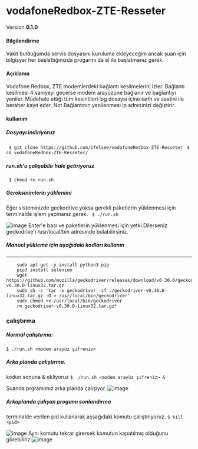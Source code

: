  # vodafoneRedbox-ZTE-Resseter
Version __0.1.0__
#### Bilgilendirme
Vakit bulduğumda servis dosyasını kuruluma ekleyeceğim ancak şuan için bilgisyar her başlattığınızda progarmı da el ile başlatmanız gerek.

#### Açıklama 
Vodafone Redbox, ZTE modemlerdeki bağlantı kesilmelerini izler. 
Bağlantı kesilmesi 4 saniyeyi geçerse modem arayüzüne bağlanır ve bağlantıyı yeniler.
Müdehale ettiği tüm kesintileri log dosaysı içine tarih ve saatini ile beraber kayıt eder.
Not  Bağlantının yenilenmesi ip adresinizi değiştirir. 
#### kullanım
##### Dosyayı indiriyoruz 
 ``` $ git clone https://github.com/ifelsee/vodafoneRedbox-ZTE-Resseter```
 ``` $ cd vodafoneRedbox-ZTE-Resseter/```
 ##### run.sh'u çalışabilir hale getiriyoruz 
 ``` $ chmod +x run.sh```
 
 ##### Gereksinimlerin yüklenimi  
Eğer sisteminizde geckodrive yoksa gerekli paketlerin yüklenmesi için terminalde işlem yapmanız gerek. 
 ``` $ ./run.sh```
 
![image](https://user-images.githubusercontent.com/49848935/145933227-fa8fda27-a1e8-491c-af1b-da92ac6e9e3f.png)
Enter'e bası ve paketlerin yüklenmesi için yetki 
Dilerseniz geckodrive'ı /usr/local/bin adresinde bulabilirsiniz.

##### Manuel yükleme için aşağıdaki kodları kullanın 
------



        sudo apt-get -y install python3-pip
        pip3 install selenium
        wget https://github.com/mozilla/geckodriver/releases/download/v0.30.0/geckodriver-v0.30.0-linux32.tar.gz
        sudo sh -c 'tar -x geckodriver -zf ./geckodriver-v0.30.0-linux32.tar.gz -O > /usr/local/bin/geckodriver'
        sudo chmod +x /usr/local/bin/geckodriver
        rm geckodriver-v0.30.0-linux32.tar.gz*

### çalıştırma 
##### Normal çalıştırma: 
```$ ./run.sh <modem arayüz şifreniz>```
##### Arka planda çalıştırma.
kodun sonuna & ekliyoruz
```$ ./run.sh <modem arayüz şifreniz> &```

Şuanda prgramımız arka planda çalışıyor.
 ![image](https://user-images.githubusercontent.com/49848935/145935330-2012808c-3c0d-4cda-a23e-040cc7f96307.png)
 
 ##### Arkaplanda çalışan progamı sonlandırma 
 terminalde verilen pid kullanarak aşşağıdaki komutu çalıştırıyoruz.
 ```$ kill <pid> ```
 
 ![image](https://user-images.githubusercontent.com/49848935/145935693-a0bbf889-5f92-4c02-ad59-920e74aa83c1.png)
Aynı komutu tekrar girersek komutun kapatılmış olduğunu görebiliriz 
![image](https://user-images.githubusercontent.com/49848935/145935822-8e724bd1-3957-49a6-b636-004d79c4a0c3.png)


 
